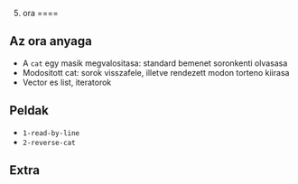 5. ora
====


Az ora anyaga
---

 * A `cat` egy masik megvalositasa: standard bemenet soronkenti olvasasa
 * Modositott cat: sorok visszafele, illetve rendezett modon torteno kiirasa
 * Vector es list, iteratorok


Peldak
---

 * `1-read-by-line`
 * `2-reverse-cat`


Extra
---
